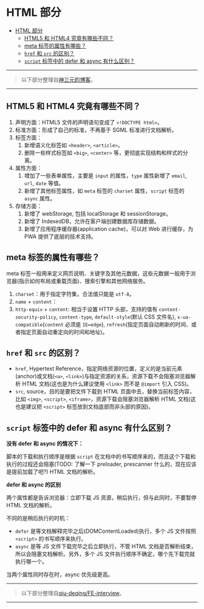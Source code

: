 # HTML 部分

- [HTML 部分](#html-部分)
  - [HTML5 和 HTML4 究竟有哪些不同？](#html5-和-html4-究竟有哪些不同)
  - [meta 标签的属性有哪些？](#meta-标签的属性有哪些)
  - [`href` 和 `src` 的区别？](#href-和-src-的区别)
  - [`script` 标签中的 defer 和 async 有什么区别？](#script-标签中的-defer-和-async-有什么区别)

<hr/>

> 以下部分整理自[神三元的博客](http://47.98.159.95/my_blog/)。

<hr/>

## HTML5 和 HTML4 究竟有哪些不同？

1. 声明方面：HTML5 文件的声明语句变成了 `<!DOCTYPE html>`。
2. 标准方面：形成了自己的标准，不再基于 SGML 标准进行文档解析。
3. 标签方面：
    1. 新增语义化标签如 `<header>`, `<article>`。
    2. 删除一些样式标签如 `<big>`, `<center>` 等，更彻底实现结构和样式的分离。
4. 属性方面：
    1. 增加了一些表单属性，主要是 `input` 的属性，`type` 属性新增了 `email`, `url`, `date` 等值。
    2. 新增了其他标签属性，如 `meta` 标签的 `charset` 属性，`script` 标签的 `async` 属性。
5. 存储方面：
    1. 新增了 webStorage, 包括 localStorage 和 sessionStorage。
    2. 新增了 IndexedDB，允许在客户端创建数据库存储数据。
    3. 新增了应用程序缓存器(application cache)，可以对 Web 进行缓存，为 PWA 提供了底层的技术支持。

## meta 标签的属性有哪些？

meta 标签一般用来定义网页说明、关键字及其他元数据，这些元数据一般用于浏览器(指示如何布局或重载页面)、搜索引擎和其他网络服务。

1. `charset`：用于指定字符集，合法值只能是 `utf-8`。
2. `name` + `content`：
3. `http-equiv` + `content`: 相当于设置 HTTP 头部，支持的值有 `content-security-policy`, `content-type`, `default-style`(默认 CSS 文件名), `x-ua-compatible`(`content` 必须是 `IE=edge`), `refresh`(指定页面自动刷新的时间、或者指定页面自动重定向的时间和地址)。

## `href` 和 `src` 的区别？

-   `href`, Hypertext Reference，指定网络资源的位置，定义的是当前元素(anchor)或文档(`<a>`, `<link>`)与指定资源的关系，资源下载不会阻塞浏览器解析 HTML 文档(这也是为什么建议使用 `<link>` 而不是 `@import` 引入 CSS)。
-   `src`, source，目的是要把文件下载到 HTML 页面中去，替换当前标签内容，比如 `<img>`, `<script>`, `<iframe>`，资源下载会阻塞浏览器解析 HTML 文档(这也是建议把 `<script>` 标签放到文档底部而非头部的原因)。

## `script` 标签中的 defer 和 async 有什么区别？

**没有 defer 和 async 的情况下：**

脚本的下载和执行顺序是根据 `script` 在文档中的书写顺序来的，而且这个下载和执行的过程还会阻塞(TODO: 了解一下 preloader, prescanner 什么的，现在应该是提前加载了吧?) HTML 文档的解析。

**defer 和 async 的区别**

两个属性都是告诉浏览器：立即下载 JS 资源，稍后执行，但与此同时，不要暂停 HTML 文档的解析。

不同的是稍后执行的时机：

-   `defer` 是等文档解释完毕之后(DOMContentLoaded)执行，多个 JS 文件按照 `<script>` 的书写顺序来执行。
-   `async` 是等 JS 文件下载完毕之后立即执行，不管 HTML 文档是否解析结束，所以会阻塞文档解析。另外，多个 JS 文件执行顺序不确定，哪个先下载完就执行哪一个。

当两个属性同时存在时，async 优先级更高。

<hr/>

> 以下部分整理自[qiu-deqing/FE-interview](https://github.com/qiu-deqing/FE-interview)。

<hr/>
